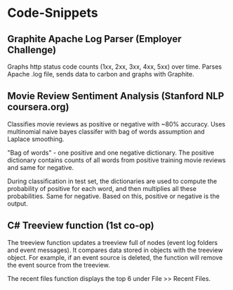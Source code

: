 Code-Snippets
=============


Graphite Apache Log Parser (Employer Challenge)
-----------------------------------------------
Graphs http status code counts (1xx, 2xx, 3xx, 4xx, 5xx) over time. Parses Apache .log file, sends data to carbon and graphs with Graphite.


Movie Review Sentiment Analysis (Stanford NLP coursera.org)
-----------------------------------------------------------

Classifies movie reviews as positive or negative with ~80% accuracy. Uses multinomial naive bayes classifer with bag of words assumption and Laplace smoothing.

"Bag of words" - one positive and one negative dictionary. The positive dictionary contains counts of all words from positive training movie reviews and same for negative.

During classification in test set, the dictionaries are used to compute the probability of positive for each word, and then multiplies all these probabilities. Same for negative. Based on this, positive or negative is the output.


C# Treeview function (1st co-op)
--------------------------------

The treeview function updates a treeview full of nodes (event log folders and event messages). It compares data stored in objects with the treeview object. For example, if an event source is deleted, the function will remove the event source from the treeview.

The recent files function displays the top 6 under File >> Recent Files.